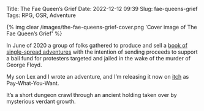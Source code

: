 Title: The Fae Queen’s Grief
Date: 2022-12-12 09:39
Slug: fae-queens-grief
Tags: RPG, OSR, Adventure

{% img clear /images/the-fae-queens-grief-cover.png 'Cover image of The Fae Queen’s Grief' %}

In June of 2020 a group of folks gathered to produce and sell a [book of single-spread adventures](https://shop.tuesdayknightgames.com/products/dissident-whispers) with the intention of sending proceeds to support a bail fund for protesters targeted and jailed in the wake of the murder of George Floyd.

My son Lex and I wrote an adventure, and I’m releasing it now on [itch](https://zacbir.itch.io/the-fae-queens-grief) as Pay-What-You-Want.

It’s a short dungeon crawl through an ancient holding taken over by mysterious verdant growth.

